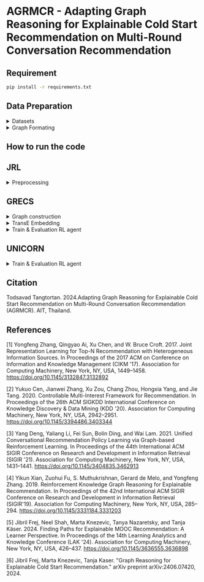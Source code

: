 # AGRMCR - Adapting Graph Reasoning for Explainable Cold Start Recommendation on Multi-Round Conversation Recommendation

## Requirement 
```bash
pip install -r requirements.txt
```

## Data Preparation

<details>

<summary>Datasets</summary>

Four Amazon datasets (Amazon_Beauty, Amazon_Electronics, Amazon_Office_Products, Amazon_Home_and_Kitchen) are available in the "data_preprocess/raw_data/" directory and the split is consistent with [1].

All four datasets used in this paper can be downloaded below
-  [Metadata - Amazon dataset v2018](https://cseweb.ucsd.edu/~jmcauley/datasets/amazon_v2/)
- [Rating - Amazon dataset v2018](https://nijianmo.github.io/amazon/index.html)

### Summary statistics of datasets.

We 
Following ScomGNN, filter categories more than 4 categories & pricing is not empty
Here's the updated table with the new columns added:

| Category             | Reviews              | Metadata             | Filter Metadata      | Filter Usesr | Type | Instance | Brand |
|----------------------|----------------------|----------------------|----------------------|--------------|------|----------|-------|
| Appliances           | 602,777 reviews      | 30,459 products      | 804 products         | xx           | xx   | xx       | xx    |
| Electronics          | 20,994,353 reviews   | 786,868 products     | 46,611 products      | xx           | xx   | xx       | xx    |
| Grocery and Gourmet Food| 5,074,160 reviews | 287,209 products     | 38,548 products      | xx           | xx   | xx       | xx    |
| Home and Kitchen     | 21,928,568 reviews   | 1,301,225 products   | 75,514 products      | xx           | xx   | xx       | xx    |
| Office Products      | 5,581,313 reviews    | 315,644 products     | 42,785 products      | xx           | xx   | xx       | xx    |
| Sports and Outdoors  | 12,980,837 reviews   | 962,876 products     | 87,076 products      | xx           | xx   | xx       | xx    |

### Summary statistics of preprocessed datasets.

|                   | Appliances | Electronics | Grocery and Gourmet Food | Home and Kitchen | Office Products | Sports and Outdoors |
|-------------------|------------|-------------|--------------------------|------------------|-----------------|---------------------|
| **#Users**        | xx         | xx          | xx                       | xx               | xx              | xx                  |
| **#Items**        | xx         | xx          | xx                       | xx               | xx              | xx                  |
| **#Interactions** | xx         | xx          | xx                       | xx               | xx              | xx                  |
| **#Attributes**   | xx         | xx          | xx                       | xx               | xx              | xx                  |
| **#Entities**     | xx         | xx          | xx                       | xx               | xx              | xx                  |
| **#Relations**    | xx         | xx          | xx                       | xx               | xx              | xx                  |
| **#Triplets**     | xx         | xx          | xx                       | xx               | xx              | xx                  |


### Entities and Relations
```bash
Head    -> Relation         -> Tail
1. USER -> INTERACT         -> ITEM
2. ITEM -> ALSO_BUY         -> ITEM 
3. ITEM -> ALSO_VIEW        -> ITEM
4. ITEM -> BELONG_TO        -> FEATURE(TYPE)
5. ITEM -> PRODUCE_BY       -> FEATURE(BRAND)
6. ITEM -> DESCRIBED_BY     -> FEATURE(FUNCTION)
7. TYPE -> BELONG_TO_LARGE  -> CATEGORIES
```

</details>

<details>

<summary> Graph Formating </summary>

```bash
brand_dict.json
{
    "brandA" : 0,
    "brandB" : 1,
    ...
}
feature2id.json
{
    "brand1"    : 0,
    "brand2"    : 1,
    ...
    "brandX"    : x,
    ...
    "category1" :  x+1,
    "category2" :  x+2,
    ...
    "category"  :  x+y,
    ...
    "type1"     :  x+y+1,
    "type2"     :  x+y+2,
    ...
    "typez"     :  x+y+z,


}
```

```bash
user_dict.json
{
    "0" : {
        "friend" : [],
        "like" : [],
        "interact" [item(idx), item(idx),...]
    },
    "1" : {
        "friend" : [],
        "like" : [],
        "interact" []
    },
    ...
}
```

```bash
item_dict.json
{
    "0" : {
        "categories" : [int, int, int],
        "brand" : int,
        "feature_index" [int, int, int]
        "asin" : str
    },
    "1" : {
        "categories" : [int, int, int],
        "brand" : int,
        "feature_index" [int, int, int]
        "asin" : str
    },
    ...
}
```

```bash
feature_dict.json
{
    "0" : {
        "link_to_feature" : [],
        "like" : [],
        "belong_to" [item(idx), item(idx),...]
    },
    "1" : {
        "link_to_feature" : [],
        "like" : [],
        "belong_to" [item(idx), item(idx),...]
    },
    ...
}
```

```bash
first-layer_merged_tag_map.json
{
    "categories#1" : 0,
    "categories#2" : 0,
    ...
}
```

```bash
second-layer_oringinal_tag_map.json
{
    "type#1" : 0,
    "type#2" : 0,
    ...
}
```

```bash
2-layer taxonomy.json
{
    "Categories#1": [TypeA, TypeB, TypeC],
    "Categories#2": [TypeD, TypeE, TypeF],
}
```

</details>

## How to run the code

## JRL

<details>
<summary>Preprocessing</summary>

```bash
python3 index_and_filter_review_file.py
python3 match_cate_brand_related.py
```
</details>

## GRECS

<details>
<summary>Graph construction</summary>

### Preprocessing Dataset
```bash
python3 src/preprocess/beauty.py \
    --config config/beauty/graph_reasoning/preprocess.json
python3 src/preprocess/cds.py \
    --config config/cds/graph_reasoning/preprocess.json
python3 src/preprocess/cellphones.py \
    --config config/cellphones/graph_reasoning/preprocess.json
python3 src/preprocess/clothing.py \
    --config config/clothing/graph_reasoning/preprocess.json
```

### Make Dataset
```bash
python3 src/graph_reasoning/make_dataset.py \
    --config config/beauty/graph_reasoning/UPGPR.json
python3 src/graph_reasoning/make_dataset.py \
    --config config/cds/graph_reasoning/UPGPR.json
python3 src/graph_reasoning/make_dataset.py \
    --config config/cellphones/graph_reasoning/UPGPR.json
python3 src/graph_reasoning/make_dataset.py \
    --config config/clothing/graph_reasoning/UPGPR.json
```

</details>

<details>

<summary>TransE Embedding</summary>

### TransE Embedding
```bash
python3 src/graph_reasoning/train_transe_model.py \
    --config config/beauty/graph_reasoning/UPGPR.json
python3 src/graph_reasoning/train_transe_model.py \
    --config config/cds/graph_reasoning/UPGPR.json
python3 src/graph_reasoning/train_transe_model.py \
    --config config/cellphones/graph_reasoning/UPGPR.json
python3 src/graph_reasoning/train_transe_model.py \
    --config config/clothing/graph_reasoning/UPGPR.json
```
</details>

<details>
<summary>Train & Evaluation RL agent</summary>

### Train RL 
```bash
python3 src/graph_reasoning/train_agent.py \
    --config config/beauty/graph_reasoning/UPGPR.json
python3 src/graph_reasoning/train_agent.py \
    --config config/cds/graph_reasoning/UPGPR.json
python3 src/graph_reasoning/train_agent.py \
    --config config/cellphones/graph_reasoning/UPGPR.json
python3 src/graph_reasoning/train_agent.py \
    --config config/clothing/graph_reasoning/UPGPR.json
```

### Evaluation
```bash
python3 src/graph_reasoning/test_agent.py \
    --config config/beauty/graph_reasoning/UPGPR.json
python3 src/graph_reasoning/test_agent.py \
    --config config/cds/graph_reasoning/UPGPR.json
python3 src/graph_reasoning/test_agent.py \
    --config config/cellphones/graph_reasoning/UPGPR.json
python3 src/graph_reasoning/test_agent.py \
    --config config/clothing/graph_reasoning/UPGPR.json
python3 src/graph_reasoning/test_agent.py \
    --config config/coco/graph_reasoning/UPGPR.json
```
</details>

## UNICORN

<details>
<summary>Train & Evaluation RL agent</summary>

### Training
```bash
python3 RL_model.py --data_name AMAZON --domain beauty --max_steps 10 --sample_times 1 
python3 RL_model.py --data_name AMAZON --domain cds --max_steps 10 --sample_times 1 
python3 RL_model.py --data_name AMAZON --domain cellphones --max_steps 10 --sample_times 1 
python3 RL_model.py --data_name AMAZON --domain clothing --max_steps 10 --sample_times 1 
```

### Evaluation
```bash
python3 evaluate.py --data_name AMAZON --domain beauty --load_rl_epoch 10
python3 evaluate.py --data_name AMAZON --domain Appliances --load_rl_epoch 10
python3 evaluate.py --data_name AMAZON --domain cellphones --load_rl_epoch 10
python3 evaluate.py --data_name AMAZON --domain clothing --load_rl_epoch 10
```

</details>

## Citation
Todsavad Tangtortan. 2024.Adapting Graph Reasoning for Explainable Cold Start Recommendation on Multi-Round Conversation Recommendation (AGRMCR). AIT, Thailand.

## References
[1] Yongfeng Zhang, Qingyao Ai, Xu Chen, and W. Bruce Croft. 2017. Joint Representation Learning for Top-N Recommendation with Heterogeneous Information Sources. In Proceedings of the 2017 ACM on Conference on Information and Knowledge Management (CIKM '17). Association for Computing Machinery, New York, NY, USA, 1449–1458. https://doi.org/10.1145/3132847.3132892

[2] Yukuo Cen, Jianwei Zhang, Xu Zou, Chang Zhou, Hongxia Yang, and Jie Tang. 2020. Controllable Multi-Interest Framework for Recommendation. In Proceedings of the 26th ACM SIGKDD International Conference on Knowledge Discovery & Data Mining (KDD '20). Association for Computing Machinery, New York, NY, USA, 2942–2951. https://doi.org/10.1145/3394486.3403344

[3] Yang Deng, Yaliang Li, Fei Sun, Bolin Ding, and Wai Lam. 2021. Unified Conversational Recommendation Policy Learning via Graph-based Reinforcement Learning. In Proceedings of the 44th International ACM SIGIR Conference on Research and Development in Information Retrieval (SIGIR '21). Association for Computing Machinery, New York, NY, USA, 1431–1441. https://doi.org/10.1145/3404835.3462913

[4] Yikun Xian, Zuohui Fu, S. Muthukrishnan, Gerard de Melo, and Yongfeng Zhang. 2019. Reinforcement Knowledge Graph Reasoning for Explainable Recommendation. In Proceedings of the 42nd International ACM SIGIR Conference on Research and Development in Information Retrieval (SIGIR'19). Association for Computing Machinery, New York, NY, USA, 285–294. https://doi.org/10.1145/3331184.3331203

[5] Jibril Frej, Neel Shah, Marta Knezevic, Tanya Nazaretsky, and Tanja Käser. 2024. Finding Paths for Explainable MOOC Recommendation: A Learner Perspective. In Proceedings of the 14th Learning Analytics and Knowledge Conference (LAK '24). Association for Computing Machinery, New York, NY, USA, 426–437. https://doi.org/10.1145/3636555.3636898

[6] Jibril Frej, Marta Knezevic, Tanja Kaser. "Graph Reasoning for Explainable Cold Start Recommendation." arXiv preprint arXiv:2406.07420, 2024.